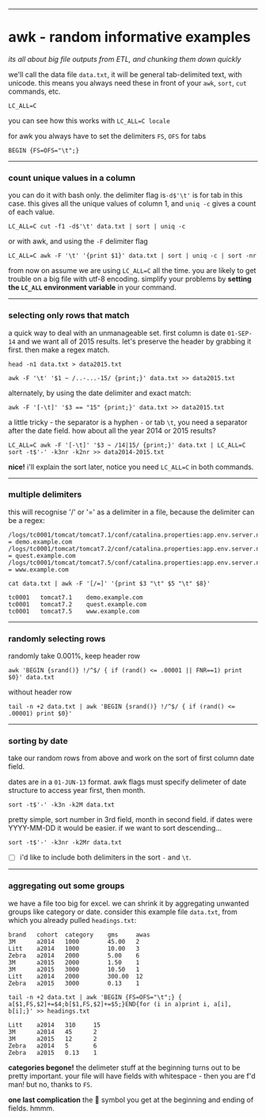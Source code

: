 ----
# awk - random informative examples
*its all about big file outputs from ETL, and chunking them down quickly* 

we'll call the data file `data.txt`, it will be general tab-delimited text, with unicode. this means you always need these in front of your `awk`, `sort`, `cut` commands, etc.

    LC_ALL=C

you can see how this works with `LC_ALL=C locale`

for awk you always have to set the delimiters `FS`, `OFS` for tabs

    BEGIN {FS=OFS="\t";}

----
### count unique values in a column
you can do it with bash only. the delimiter flag is`-d$'\t'` is for tab in this case. this gives all the unique values of column 1, and `uniq -c` gives a count of each value.

    LC_ALL=C cut -f1 -d$'\t' data.txt | sort | uniq -c

or with awk, and using the `-F` delimiter flag

    LC_ALL=C awk -F '\t' '{print $1}' data.txt | sort | uniq -c | sort -nr

from now on assume we are using `LC_ALL=C` all the time. you are likely to get trouble on a big file with utf-8 encoding. simplify your problems by **setting the `LC_ALL` environment variable** in your command.

----
### selecting only rows that match
a quick way to deal with an unmanageable set. first column is date `01-SEP-14` and we want all of 2015 results. let's preserve the header by grabbing it first. then make a regex match.

    head -n1 data.txt > data2015.txt

    awk -F '\t' '$1 ~ /..-...-15/ {print;}' data.txt >> data2015.txt

alternately, by using the date delimiter and exact match:

    awk -F '[-\t]' '$3 == "15" {print;}' data.txt >> data2015.txt

a little tricky - the separator is a hyphen `-` or tab `\t`, you need a separator after the date field. how about all the year 2014 or 2015 results?

    LC_ALL=C awk -F '[-\t]' '$3 ~ /14|15/ {print;}' data.txt | LC_ALL=C sort -t$'-' -k3nr -k2nr >> data2014-2015.txt

**nice!** i'll explain the sort later, notice you need `LC_ALL=C` in both commands.

----
### multiple delimiters
this will recognise '/' or '=' as a delimiter in a file, because the delimiter can be a regex:

    /logs/tc0001/tomcat/tomcat7.1/conf/catalina.properties:app.env.server.name = demo.example.com
    /logs/tc0001/tomcat/tomcat7.2/conf/catalina.properties:app.env.server.name = quest.example.com
    /logs/tc0001/tomcat/tomcat7.5/conf/catalina.properties:app.env.server.name = www.example.com

    cat data.txt | awk -F '[/=]' '{print $3 "\t" $5 "\t" $8}'

    tc0001   tomcat7.1    demo.example.com  
    tc0001   tomcat7.2    quest.example.com  
    tc0001   tomcat7.5    www.example.com

----
### randomly selecting rows

randomly take 0.001%, keep header row

    awk 'BEGIN {srand()} !/^$/ { if (rand() <= .00001 || FNR==1) print $0}' data.txt

without header row

    tail -n +2 data.txt | awk 'BEGIN {srand()} !/^$/ { if (rand() <= .00001) print $0}'

----
### sorting by date

take our random rows from above and work on the sort of first column date field.

dates are in a `01-JUN-13` format. awk flags must specify delimeter of date structure to access year first, then month.

    sort -t$'-' -k3n -k2M data.txt

pretty simple, sort number in 3rd field, month in second field.  if dates were YYYY-MM-DD it would be easier. if we want to sort descending...

    sort -t$'-' -k3nr -k2Mr data.txt

- [ ]  i'd like to include both delimiters in the sort `-` and `\t`.

----
### aggregating out some groups

we have a file too big for excel. we can shrink it by aggregating unwanted groups like category or date. consider this example file `data.txt`, from which you already pulled `headings.txt`:

    brand   cohort  category    gms     awas
    3M      a2014   1000        45.00   2
    Litt    a2014   1000        10.00   3
    Zebra   a2014   2000        5.00    6
    3M      a2015   2000        1.50    1
    3M      a2015   3000        10.50   1
    Litt    a2014   2000        300.00  12
    Zebra   a2015   3000        0.13    1

    tail -n +2 data.txt | awk 'BEGIN {FS=OFS="\t";} { a[$1,FS,$2]+=$4;b[$1,FS,$2]+=$5;}END{for (i in a)print i, a[i], b[i];}' >> headings.txt

    Litt    a2014   310     15
    3M      a2014   45      2
    3M      a2015   12      2
    Zebra   a2014   5       6
    Zebra   a2015   0.13    1

**categories begone!** the delimeter stuff at the beginning turns out to be pretty important. your file will have fields with whitespace - then you are f'd man! but no, thanks to `FS`.

**one last complication** the  symbol you get at the beginning and ending of fields. hmmm.
